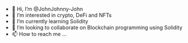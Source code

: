 - 👋 Hi, I’m @JohnJohnny-John
- 👀 I’m interested in crypto, DeFi and NFTs
- 🌱 I’m currently learning Solidity
- 💞️ I’m looking to collaborate on Blockchain programming using Solidity
- 📫 How to reach me ...

<!---
JohnJohnny-John/JohnJohnny-John is a ✨ special ✨ repository because its `README.md` (this file) appears on your GitHub profile.
You can click the Preview link to take a look at your changes.
--->
